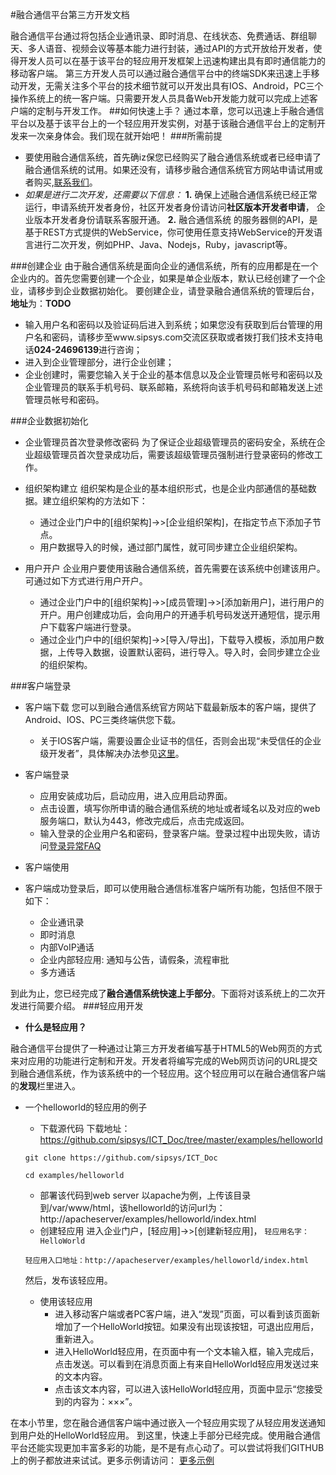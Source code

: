 #融合通信平台第三方开发文档


融合通信平台通过将包括企业通讯录、即时消息、在线状态、免费通话、群组聊天、多人语音、视频会议等基本能力进行封装，通过API的方式开放给开发者，使得开发人员可以在基于该平台的轻应用开发框架上迅速构建出具有即时通信能力的移动客户端。
第三方开发人员可以通过融合通信平台中的终端SDK来迅速上手移动开发，无需关注多个平台的技术细节就可以开发出具有IOS、Android，PC三个操作系统上的统一客户端。只需要开发人员具备Web开发能力就可以完成上述客户端的定制与开发工作。
##如何快速上手？
通过本章，您可以迅速上手融合通信平台以及基于该平台上的一个轻应用开发实例，对基于该融合通信平台上的定制开发来一次亲身体会。我们现在就开始吧！
###所需前提
- 要使用融合通信系统，首先确iz保您已经购买了融合通信系统或者已经申请了融合通信系统的试用。如果还没有，请移步融合通信系统官方网站申请试用或者购买,[联系我们](http://www.sipsys.com)。
- *如果是进行二次开发，还需要以下信息：*
	**1.**  确保上述融合通信系统已经正常运行，申请系统开发者身份，社区开发者身份请访问**社区版本开发者申请**， 企业版本开发者身份请联系客服开通。
	**2.**  融合通信系统 的服务器侧的API，是基于REST方式提供的WebService，你可使用任意支持WebService的开发语言进行二次开发，例如PHP、Java、Nodejs，Ruby，javascript等。


###创建企业
由于融合通信系统是面向企业的通信系统，所有的应用都是在一个企业内的。首先您需要创建一个企业，如果是单企业版本，默认已经创建了一个企业，请移步到企业数据初始化。
要创建企业，请登录融合通信系统的管理后台，**地址**为：**TODO**

- 输入用户名和密码以及验证码后进入到系统；如果您没有获取到后台管理的用户名和密码，请移步至www.sipsys.com交流区获取或者拨打我们技术支持电话**024-24696139**进行咨询；
- 进入到企业管理部分，进行企业创建；
- 企业创建时，需要您输入关于企业的基本信息以及企业管理员帐号和密码以及企业管理员的联系手机号码、联系邮箱，系统将向该手机号码和邮箱发送上述管理员帐号和密码。

###企业数据初始化
- 企业管理员首次登录修改密码
	为了保证企业超级管理员的密码安全，系统在企业超级管理员首次登录成功后，需要该超级管理员强制进行登录密码的修改工作。
- 组织架构建立
组织架构是企业的基本组织形式，也是企业内部通信的基础数据。建立组织架构的方法如下：
	- 通过企业门户中的[组织架构]->>[企业组织架构]，在指定节点下添加子节点。
	- 用户数据导入的时候，通过部门属性，就可同步建立企业组织架构。

- 用户开户
企业用户要使用该融合通信系统，首先需要在该系统中创建该用户。可通过如下方式进行用户开户。
	- 通过企业门户中的[组织架构]->>[成员管理]->>[添加新用户]，进行用户的开户。用户创建成功后，会向用户的开通手机号码发送开通短信，提示用户下载客户端进行登录。
	- 通过企业门户中的[组织架构]->>[导入/导出]，下载导入模板，添加用户数据，上传导入数据，设置默认密码，进行导入。导入时，会同步建立企业的组织架构。

###客户端登录
- 客户端下载
您可以到融合通信系统官方网站下载最新版本的客户端，提供了Android、IOS、PC三类终端供您下载。
	- 关于IOS客户端，需要设置企业证书的信任，否则会出现“未受信任的企业级开发者”，具体解决办法参见[这里](http://jingyan.baidu.com/article/fcb5aff7a10c37edaa4a71a4.html)。
- 客户端登录
	- 应用安装成功后，启动应用，进入应用启动界面。
	- 点击设置，填写你所申请的融合通信系统的地址或者域名以及对应的web服务端口，默认为443，修改完成后，点击完成返回。
	- 输入登录的企业用户名和密码，登录客户端。登录过程中出现失败，请访问[登录异常FAQ](http://www.sipsys.com/faq/1.html)

- 客户端使用
- 客户端成功登录后，即可以使用融合通信标准客户端所有功能，包括但不限于如下：
	- 企业通讯录
	- 即时消息
	- 内部VoIP通话
	- 企业内部轻应用: 通知与公告，请假条，流程审批
	- 多方通话

到此为止，您已经完成了**融合通信系统快速上手部分**。下面将对该系统上的二次开发进行简要介绍。
###轻应用开发
- **什么是轻应用？**

融合通信平台提供了一种通过让第三方开发者编写基于HTML5的Web网页的方式来对应用的功能进行定制和开发。开发者将编写完成的Web网页访问的URL提交到融合通信系统，作为该系统中的一个轻应用。这个轻应用可以在融合通信客户端的**发现**栏里进入。
- 一个helloworld的轻应用的例子
	- 下载源代码
	下载地址：https://github.com/sipsys/ICT_Doc/tree/master/examples/helloworld

	`git clone https://github.com/sipsys/ICT_Doc`

	`cd examples/helloworld`

	- 部署该代码到web server
	以apache为例，上传该目录到/var/www/html，该helloworld的访问url为：http://apacheserver/examples/helloworld/index.html
	- 创建轻应用
	进入企业门户，[轻应用]->>[创建新轻应用]，
	`轻应用名字：HelloWorld `

	`轻应用入口地址：http://apacheserver/examples/helloworld/index.html`
	
	然后，发布该轻应用。
	- 使用该轻应用
		- 进入移动客户端或者PC客户端，进入“发现”页面，可以看到该页面新增加了一个HelloWorld按钮。如果没有出现该按钮，可退出应用后，重新进入。
		- 进入HelloWorld轻应用，在页面中有一个文本输入框，输入完成后，点击发送。可以看到在消息页面上有来自HelloWorld轻应用发送过来的文本内容。
		- 点击该文本内容，可以进入该HelloWorld轻应用，页面中显示“您接受到的内容为：×××”。

在本小节里，您在融合通信客户端中通过嵌入一个轻应用实现了从轻应用发送通知到用户处的HelloWorld轻应用。
到这里，快速上手部分已经完成。使用融合通信平台还能实现更加丰富多彩的功能，是不是有点心动了。可以尝试将我们GITHUB上的例子都放进来试试。更多示例请访问：
[更多示例](http://github.com/sipsys/ICT_DOC)
	
